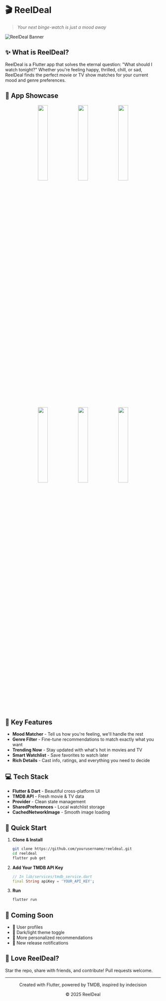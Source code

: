 # 🎬 ReelDeal

> *Your next binge-watch is just a mood away*

![ReelDeal Banner](https://i.ibb.co/5h0gP4ZC/reeldeal-banner.png)

## ✨ What is ReelDeal?

ReelDeal is a Flutter app that solves the eternal question: "What should I watch tonight?" Whether you're feeling happy, thrilled, chill, or sad, ReelDeal finds the perfect movie or TV show matches for your current mood and genre preferences.

## 📱 App Showcase

<div align="center">
  <img src="https://i.ibb.co/PzGnT01K/Mu-Mu12-20250505-111559.png" width="25%" />
  <img src="https://i.ibb.co/VYjpH00T/Mu-Mu12-20250505-111621.png" width="25%" /> 
  <img src="https://i.ibb.co/gZ1MwPDV/Mu-Mu12-20250505-111627.png" width="25%" />
  <img src="https://i.ibb.co/4ZKTGLh0/Mu-Mu12-20250505-111701.png" width="25%" />
  <img src="https://i.ibb.co/vxPXqx2W/Mu-Mu12-20250505-111711.png" width="25%" />
  <img src="https://i.ibb.co/84c1QJDX/Mu-Mu12-20250505-111726.png" width="25%" />
</div>

## 🚀 Key Features

- **Mood Matcher** - Tell us how you're feeling, we'll handle the rest
- **Genre Filter** - Fine-tune recommendations to match exactly what you want
- **Trending Now** - Stay updated with what's hot in movies and TV
- **Smart Watchlist** - Save favorites to watch later
- **Rich Details** - Cast info, ratings, and everything you need to decide

## 💻 Tech Stack

- **Flutter & Dart** - Beautiful cross-platform UI
- **TMDB API** - Fresh movie & TV data
- **Provider** - Clean state management
- **SharedPreferences** - Local watchlist storage
- **CachedNetworkImage** - Smooth image loading

## 🏁 Quick Start

1. **Clone & Install**
   ```bash
   git clone https://github.com/yourusername/reeldeal.git
   cd reeldeal
   flutter pub get
   ```

2. **Add Your TMDB API Key**
   ```dart
   // In lib/services/tmdb_service.dart
   final String apiKey = 'YOUR_API_KEY';
   ```

3. **Run**
   ```bash
   flutter run
   ```

## 🔮 Coming Soon

- 🔐 User profiles
- 🌙 Dark/light theme toggle
- 🎯 More personalized recommendations
- 🔔 New release notifications

## 💖 Love ReelDeal?

Star the repo, share with friends, and contribute! Pull requests welcome.

---

<div align="center">
  <p>Created with Flutter, powered by TMDB, inspired by indecision</p>
  <p>© 2025 ReelDeal</p>
</div>
